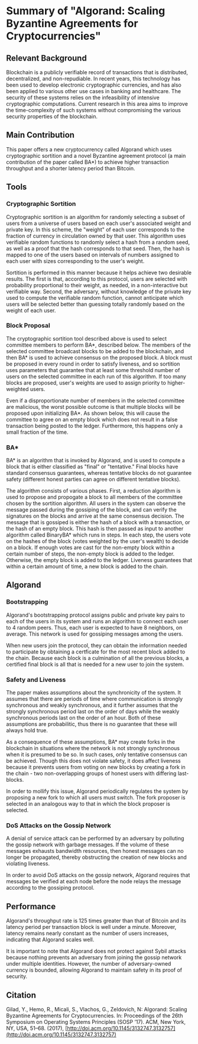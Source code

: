 # Summary of "Algorand: Scaling Byzantine Agreements for Cryptocurrencies"

## Relevant Background

Blockchain is a publicly verifiable record of transactions that is distributed, decentralized, and non-repudiable. In recent years, this technology has been used to develop electronic cryptographic currencies, and has also been applied to various other use cases in banking and healthcare. The security of these systems relies on the infeasibility of intensive cryptographic computations. Current research in this area aims to improve the time-complexity of such systems without compromising the various security properties of the blockchain.

## Main Contribution

This paper offers a new cryptocurrency called Algorand which uses cryptographic sortition and a novel Byzantine agreement protocol (a main contribution of the paper called BA\*) to achieve higher transaction throughput and a shorter latency period than Bitcoin.

## Tools

### Cryptographic Sortition

Cryptographic sortition is an algorithm for randomly selecting a subset of users from a universe of users based on each user's associated weight and private key. In this scheme, the "weight" of each user corresponds to the fraction of currency in circulation owned by that user. This algorithm uses verifiable random functions to randomly select a hash from a random seed, as well as a proof that the hash corresponds to that seed. Then, the hash is mapped to one of the users based on intervals of numbers assigned to each user with sizes corresponding to the user's weight.

Sortition is performed in this manner because it helps achieve two desirable results. The first is that, according to this protocol, users are selected with probability proportional to their weight, as needed, in a non-interactive but verifiable way. Second, the adversary, without knowledge of the private key used to compute the verifiable random function, cannot anticipate which users will be selected better than guessing totally randomly based on the weight of each user.

### Block Proposal

The cryptographic sortition tool described above is used to select committee members to perform BA\*, described below. The members of the selected committee broadcast blocks to be added to the blockchain, and then BA\* is used to achieve consensus on the proposed block. A block must be proposed in every round in order to satisfy liveness, and so sortition uses parameters that guarantee that at least some threshold number of users on the selected committee in each run of this algorithm. If too many blocks are proposed, user's weights are used to assign priority to higher-weighted users.

Even if a disproportionate number of members in the selected committee are malicious, the worst possible outcome is that multiple blocks will be proposed upon initializing BA\*. As shown below, this will cause the committee to agree on an empty block which does not result in a false transaction being posted to the ledger. Furthermore, this happens only a small fraction of the time.

### BA*

BA\* is an algorithm that is invoked by Algorand, and is used to compute a block that is either classified as "final" or "tentative." Final blocks have standard consensus guarantees, whereas tentative blocks do not guarantee safety (different honest parties can agree on different tentative blocks). 

The algorithm consists of various phases. First, a reduction algorithm is used to propose and propogate a block to all members of the committee chosen by the sortition algorithm. All users in the system can observe the message passed during the gossiping of the block, and can verify the signatures on the blocks and arrive at the same consensus decision. The message that is gossiped is either the hash of a block with a transaction, or the hash of an empty block. This hash is then passed as input to another algorithm called BinaryBA\* which runs in steps. In each step, the users vote on the hashes of the block (votes weighted by the user's wealth) to decide on a block. If enough votes are cast for the non-empty block within a certain number of steps, the non-empty block is added to the ledger. Otherwise, the empty block is added to the ledger. Liveness guarantees that within a certain amount of time, a new block is added to the chain.

## Algorand

### Bootstrapping

Algorand's bootstrapping protocol assigns public and private key pairs to each of the users in its system and runs an algorithm to connect each user to 4 random peers. Thus, each user is expected to have 8 neighbors, on average. This network is used for gossiping messages among the users.

When new users join the protocol, they can obtain the information needed to participate by obtaining a certficate for the most recent block added to the chain. Because each block is a culmination of all the previous blocks, a certified final block is all that is needed for a new user to join the system.

### Safety and Liveness

The paper makes assumptions about the synchronicity of the system. It assumes that there are periods of time where communication is strongly synchronous and weakly synchronous, and it further assumes that the strongly synchronous period last on the order of days while the weakly synchronous periods last on the order of an hour. Both of these assumptions are probabilitic, thus there is no guarantee that these will always hold true.

As a consequence of these assumptions, BA\* may create forks in the blockchain in situations where the network is not strongly synchronous when it is presumed to be so. In such cases, only tentative consensus can be achieved. Though this does not violate safety, it does affect liveness because it prevents users from voting on new blocks by creating a fork in the chain - two non-overlapping groups of honest users with differing last-blocks.

In order to mollify this issue, Algorand periodically regulates the system by proposing a new fork to which all users must switch. The fork proposer is selected in an analogous way to that in which the block proposer is selected.

### DoS Attacks on the Gossip Network

A denial of service attack can be performed by an adversary by polluting the gossip network with garbage messages. If the volume of these messages exhausts bandwidth resources, then honest messages can no longer be propagated, thereby obstructing the creation of new blocks and violating liveness.

In order to avoid DoS attacks on the gossip network, Algorand requires that messages be verified at each node before the node relays the message according to the gossiping protocol.

## Performance

Algorand's throughput rate is 125 times greater than that of Bitcoin and its latency period per transaction block is well under a minute. Moreover, latency remains nearly constant as the number of users increases, indicating that Algorand scales well.

It is important to note that Algorand does not protect against Sybil attacks because nothing prevents an adversary from joining the gossip network under multiple identities. However, the number of adversary-owned currency is bounded, allowing Algorand to maintain safety in its proof of security.

## Citation

Gilad, Y., Hemo, R., Micali, S., Vlachos, G., Zeldovich, N: Algorand: Scaling Byzantine Agreements for Cryptocurrencies. In: Proceedings of the 26th Symposium on Operating Systems Principles (SOSP ’17). ACM, New York, NY, USA, 51–68. (2017), [http://doi.acm.org/10.1145/3132747.3132757](http://doi.acm.org/10.1145/3132747.3132757)
